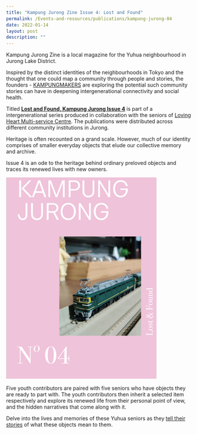 ```yaml
---
title: "Kampung Jurong Zine Issue 4: Lost and Found"
permalink: /Events-and-resources/publications/kampung-jurong-04
date: 2022-01-14
layout: post
description: ""
---
```

Kampung Jurong Zine is a local magazine for the Yuhua neighbourhood in Jurong Lake District.

Inspired by the distinct identities of the neighbourhoods in Tokyo and the thought that one could map a community through people and stories, the founders - [KAMPUNGMAKERS](https://aboldkampung.wixsite.com/kampung) are exploring the potential such community stories can have in deepening intergenerational connectivity and social health.

Titled [**Lost and Found, Kampung Jurong Issue 4**](https://aboldkampung.wixsite.com/kampung/issue-3) is part of a intergenerational series produced in collaboration with the seniors of [Loving Heart Multi-service Centre](https://lovingheart.org.sg/). The publications were distributed across different community institutions in Jurong.

Heritage is often recounted on a grand scale. However, much of our identity comprises of smaller everyday objects that elude our collective memory and archive. 

Issue 4 is an ode to the heritage behind ordinary preloved objects and traces its renewed lives with new owners. 

![Alt text for image on Isomer site](/images/KampungJurong04.jpg)

Five youth contributors are paired with five seniors who have objects they are ready to part with. The youth contributors then inherit a selected item respectively and explore its renewed life from their personal point of view, and the hidden narratives that come along with it. 

Delve into the lives and memories of these Yuhua seniors as they [tell their stories](https://aboldkampung.wixsite.com/kampung/issue-3) of what these objects mean to them. 





